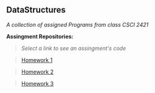 ## DataStructures

*A collection of assigned Programs from class CSCI 2421*

**Assingment Repositories:** 
>*Select a link to see an assingment's code* 

>[Homework 1](https://github.com/ndore444/DataStructures/tree/HW1/DoreNHW1)

>[Homework 2](https://github.com/ndore444/DataStructures/tree/HW2?files=1)

>[Homework 3](https://github.com/ndore444/DataStructures/tree/HW3/DoreNHW3/DoreNHW3)
